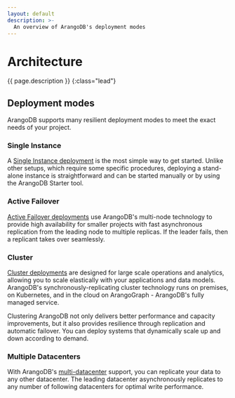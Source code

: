```yaml
---
layout: default
description: >-
  An overview of ArangoDB's deployment modes
---
```

# Architecture

{{ page.description }}
{:class="lead"}

## Deployment modes

ArangoDB supports many resilient deployment modes to meet the exact needs of
your project. 

### Single Instance

A [Single Instance deployment](architecture-deployment-modes-single-instance.html)
is the most simple way
to get started. Unlike other setups, which require some specific procedures,
deploying a stand-alone instance is straightforward and can be started manually
or by using the ArangoDB Starter tool.   

### Active Failover

[Active Failover deployments](architecture-deployment-modes-active-failover.html)
use ArangoDB's
multi-node technology to provide high availability for smaller projects with
fast asynchronous replication from the leading node to multiple replicas.
If the leader fails, then a replicant takes over seamlessly.

### Cluster

[Cluster deployments](architecture-deployment-modes-cluster-architecture.html)
are designed for large scale
operations and analytics, allowing you to scale elastically with your
applications and data models. ArangoDB's synchronously-replicating cluster
technology runs on premises, on Kubernetes, and in the cloud on ArangoGraph - 
ArangoDB's fully managed service. 

Clustering ArangoDB not only delivers better performance and capacity improvements,
but it also provides resilience through replication and automatic failover.
You can deploy systems that dynamically scale up and down according to demand.

### Multiple Datacenters

With ArangoDB's [multi-datacenter](arangosync.html) support, you can replicate
your data to any other datacenter. The leading datacenter asynchronously
replicates to any number of following datacenters for optimal write performance.
